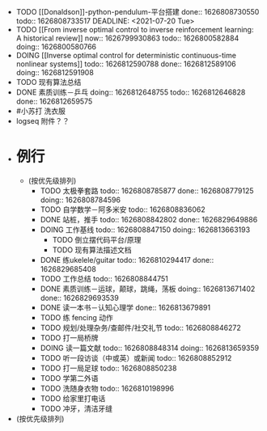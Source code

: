 - TODO [[Donaldson]]-python-pendulum-平台搭建 
  done:: 1626808730550
  todo:: 1626808733517
  DEADLINE: <2021-07-20 Tue>
- TODO [[From inverse optimal control to inverse reinforcement learning: A historical review]]
  now:: 1626799930863
  todo:: 1626800582884
  doing:: 1626800580766
- DOING [[Inverse optimal control for deterministic continuous-time nonlinear systems]]
  todo:: 1626812590788
  done:: 1626812589106
  doing:: 1626812591908
- TODO 现有算法总结
- DONE 素质训练－乒乓
  doing:: 1626812648755
  todo:: 1626812646828
  done:: 1626812659575
- #小苏打 洗衣服
- logseq 附件？？
- # 例行
	- (按优先级排列)
		- TODO 太极拳套路
		  todo:: 1626808785877
		  done:: 1626808779125
		  doing:: 1626808784596
		- TODO 自学数学－阿多米安
		  todo:: 1626808836062
		- DONE 站桩，推手
		  todo:: 1626808842802
		  done:: 1626829649886
		- DOING 工作基线
		  todo:: 1626808847150
		  doing:: 1626813663193
			- TODO 倒立摆代码平台/原理
			- TODO 现有算法描述文档
		- DONE 练ukelele/guitar
		  todo:: 1626810294417
		  done:: 1626829685408
		- TODO 工作总结
		  todo:: 1626808844751
		- DONE 素质训练－运球，颠球，跳绳，荡板
		  doing:: 1626813671402
		  done:: 1626829693539
		- DONE 读一本书－认知心理学
		  done:: 1626813679891
		- TODO 练 fencing 动作
		- TODO 规划/处理杂务/查邮件/社交礼节
		  todo:: 1626808846272
		- TODO 打一局桥牌
		- DOING 读一篇文献
		  todo:: 1626808848314
		  doing:: 1626813659359
		- TODO 听一段访谈（中或英）或新闻
		  todo:: 1626808852912
		- TODO 打一局足球
		  todo:: 1626808850238
		- TODO 学第二外语
		- TODO 洗随身衣物
		  todo:: 1626810198996
		- TODO 给家里打电话
		- TODO 冲牙，清洁牙缝
- (按优先级排列)